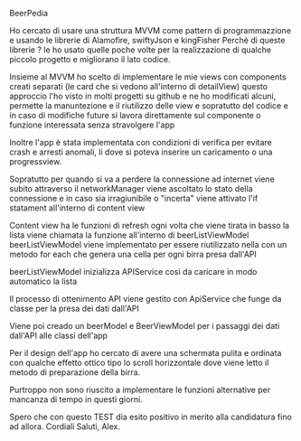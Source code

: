 BeerPedia

Ho cercato di usare una struttura MVVM come pattern di programmazzione e usando le librerie di Alamofire, swiftyJson e kingFisher 
Perchè di queste librerie ? le ho usato quelle poche volte per la realizzazione di qualche piccolo progetto e migliorano il lato codice.


Insieme al MVVM ho scelto di implementare le mie views con components creati separati (le card che si vedono all'interno di detailView)
questo approccio l'ho visto in molti progetti su github e ne ho modificati alcuni,
permette la manuntezione e il riutilizzo delle view e sopratutto del codice e in caso di modifiche future si lavora direttamente sul componente o funzione interessata senza stravolgere l'app


Inoltre l'app è stata implementata con condizioni di verifica per evitare crash e arresti anomali, li dove si poteva inserire un caricamento o una progressview.


Sopratutto per quando si va a perdere la connessione ad internet viene subito attraverso il networkManager viene ascoltato lo stato della connessione e in caso sia irragiunibile o "incerta" viene attivato l'if statament all'interno di content view 


Content view ha le funzioni di refresh ogni volta che viene tirata in basso la lista viene chiamata la funzione all'interno di beerListViewModel 
beerListViewModel viene implementato per essere riutilizzato nella con un metodo for each che genera una cella per ogni birra presa dall'API

beerListViewModel inizializza APIService così da caricare in modo automatico la lista 


Il processo di ottenimento API viene gestito con ApiService che funge da classe per la presa dei dati dall'API

Viene poi creado un beerModel e BeerViewModel  per i passaggi dei dati dall'API alle classi dell'app 


Per il design dell'app ho cercato di avere una schermata pulita e ordinata con qualche effetto ottico tipo lo scroll horizzontale dove viene letto il metodo di preparazione della birra.


Purtroppo non sono riuscito a implementare le funzioni alternative per mancanza di tempo in questi giorni.

Spero che con questo TEST dia esito positivo in merito alla candidatura fino ad allora.
Cordiali Saluti,
Alex.
